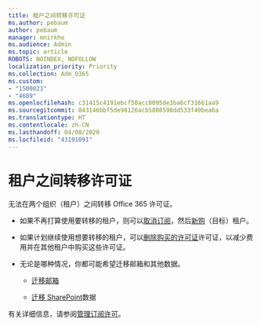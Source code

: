 ```yaml
---
title: 租户之间转移许可证
ms.author: pebaum
author: pebaum
manager: mnirkhe
ms.audience: Admin
ms.topic: article
ROBOTS: NOINDEX, NOFOLLOW
localization_priority: Priority
ms.collection: Adm_O365
ms.custom:
- "1500021"
- "4689"
ms.openlocfilehash: c31415c4191ebcf50acc8095de3ba6cf31661aa9
ms.sourcegitcommit: 843146bbf5de98126acb5808598dd533f40bea6a
ms.translationtype: HT
ms.contentlocale: zh-CN
ms.lasthandoff: 04/08/2020
ms.locfileid: "43191091"
---
```

# <a name="transfer-licenses-between-tenants"></a>租户之间转移许可证

无法在两个组织（租户）之间转移 Office 365 许可证。 

- 如果不再打算使用要转移的租户，则可以[取消订阅](https://admin.microsoft.com/Adminportal/Home?source=applauncher#/subscriptions)，然后[新购](https://products.office.com/compare-all-microsoft-office-products-b?rtc=1&activetab=tab:primaryr2)（目标）租户。

- 如果计划继续使用想要转移的租户，可以[删除购买的许可证](https://docs.microsoft.com/microsoft-365/commerce/licenses/buy-licenses?view=o365-worldwide)许可证，以减少费用并在其他租户中购买这些许可证。

- 无论是哪种情况，你都可能希望迁移邮箱和其他数据。

    - [迁移邮箱](https://docs.microsoft.com/Exchange/mailbox-migration/migrate-mailboxes-across-tenants)

    - [迁移 SharePoint](https://aka.ms/modernSpoAdminCenter/CloudContentMigrations)数据

有关详细信息，请参阅[管理订阅许可](https://docs.microsoft.com/microsoft-365/commerce/licenses/buy-licenses?view=o365-worldwide)。
